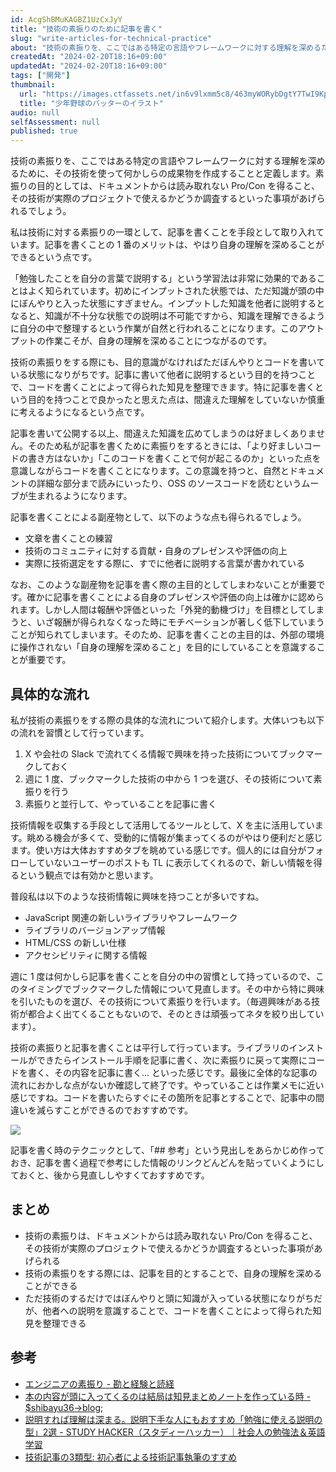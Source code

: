 ```yaml
---
id: AcgShBMuKAGBZ1UzCxJyY
title: "技術の素振りのために記事を書く"
slug: "write-articles-for-technical-practice"
about: "技術の素振りを、ここではある特定の言語やフレームワークに対する理解を深めるために、その技術を使って何かしらの成果物を作成することと定義します。素振りの目的としては、ドキュメントからは読み取れない Pro/Con を得ること、その技術が実際のプロジェクトで使えるかどうか調査するといった事項があげられるでしょう。ただ素振りするだけではぼんやりと頭に知識が入っている状態になりがちですが、他者への説明というアウトプットを意識することで、コードを書くことによって得られた知見を整理できるようになります。"
createdAt: "2024-02-20T18:16+09:00"
updatedAt: "2024-02-20T18:16+09:00"
tags: ["開発"]
thumbnail:
  url: "https://images.ctfassets.net/in6v9lxmm5c8/463myWORybDgtY7TwI9Kpo/3faf8b9c367bedc799adbe00de227dac/baseball_batter_boy_14672.png"
  title: "少年野球のバッターのイラスト"
audio: null
selfAssessment: null
published: true
---
```

技術の素振りを、ここではある特定の言語やフレームワークに対する理解を深めるために、その技術を使って何かしらの成果物を作成することと定義します。素振りの目的としては、ドキュメントからは読み取れない Pro/Con を得ること、その技術が実際のプロジェクトで使えるかどうか調査するといった事項があげられるでしょう。

私は技術に対する素振りの一環として、記事を書くことを手段として取り入れています。記事を書くことの 1 番のメリットは、やはり自身の理解を深めることができるという点です。

「勉強したことを自分の言葉で説明する」という学習法は非常に効果的であることはよく知られています。初めにインプットされた状態では、ただ知識が頭の中にぼんやりと入った状態にすぎません。インプットした知識を他者に説明するとなると、知識が不十分な状態での説明は不可能ですから、知識を理解できるように自分の中で整理するという作業が自然と行われることになります。このアウトプットの作業こそが、自身の理解を深めることにつながるのです。

技術の素振りをする際にも、目的意識がなければただぼんやりとコードを書いている状態になりがちです。記事に書いて他者に説明するという目的を持つことで、コードを書くことによって得られた知見を整理できます。特に記事を書くという目的を持つことで良かったと思えた点は、間違えた理解をしていないか慎重に考えるようになるという点です。

記事を書いて公開する以上、間違えた知識を広めてしまうのは好ましくありません。そのため私が記事を書くために素振りをするときには、「より好ましいコードの書き方はないか」「このコードを書くことで何が起こるのか」といった点を意識しながらコードを書くことになります。この意識を持つと、自然とドキュメントの詳細な部分まで読みにいったり、OSS のソースコードを読むというムーブが生まれるようになります。

記事を書くことによる副産物として、以下のような点も得られるでしょう。

- 文章を書くことの練習
- 技術のコミュニティに対する貢献・自身のプレゼンスや評価の向上
- 実際に技術選定をする際に、すでに他者に説明する言葉が書かれている

なお、このような副産物を記事を書く際の主目的としてしまわないことが重要です。確かに記事を書くことによる自身のプレゼンスや評価の向上は確かに認められます。しかし人間は報酬や評価といった「外発的動機づけ」を目標としてしまうと、いざ報酬が得られなくなった時にモチベーションが著しく低下していまうことが知られてしまいます。そのため、記事を書くことの主目的は、外部の環境に操作されない「自身の理解を深めること」を目的にしていることを意識することが重要です。

## 具体的な流れ

私が技術の素振りをする際の具体的な流れについて紹介します。大体いつも以下の流れを習慣として行っています。

1. X や会社の Slack で流れてくる情報で興味を持った技術についてブックマークしておく
2. 週に 1 度、ブックマークした技術の中から 1 つを選び、その技術について素振りを行う
3. 素振りと並行して、やっていることを記事に書く

技術情報を収集する手段として活用してるツールとして、X を主に活用しています。眺める機会が多くて、受動的に情報が集まってくるのがやはり便利だと感じます。使い方は大体おすすめタブを眺めている感じです。個人的には自分がフォローしていないユーザーのポストも TL に表示してくれるので、新しい情報を得るという観点では有効かと思います。

普段私は以下のような技術情報に興味を持つことが多いですね。

- JavaScript 関連の新しいライブラリやフレームワーク
- ライブラリのバージョンアップ情報
- HTML/CSS の新しい仕様
- アクセシビリティに関する情報

週に 1 度は何かしら記事を書くことを自分の中の習慣として持っているので、このタイミングでブックマークした情報について見直します。その中から特に興味を引いたものを選び、その技術について素振りを行います。（毎週興味がある技術が都合よく出てくることもないので、そのときは頑張ってネタを絞り出しています）。

技術の素振りと記事を書くことは平行して行っています。ライブラリのインストールができたらインストール手順を記事に書く、次に素振りに戻って実際にコードを書く、その内容を記事に書く... といった感じです。最後に全体的な記事の流れにおかしな点がないか確認して終了です。やっていることは作業メモに近い感じですね。コードを書いたらすぐにその箇所を記事とすることで、記事中の間違いを減らすことができるのでおすすめです。

![](https://images.ctfassets.net/in6v9lxmm5c8/694RXFkHGNPiT8jbs0NRB9/3cc6e0a540756ee8c5573f3245f1c017/__________2024-02-20_19.40.25.png)

記事を書く時のテクニックとして、「## 参考」という見出しをあらかじめ作っておき、記事を書く過程で参考にした情報のリンクどんどんを貼っていくようにしておくと、後から見直ししやすくておすすめです。

## まとめ

- 技術の素振りは、ドキュメントからは読み取れない Pro/Con を得ること、その技術が実際のプロジェクトで使えるかどうか調査するといった事項があげられる
- 技術の素振りをする際には、記事を目的とすることで、自身の理解を深めることができる
- ただ技術のするだけではぼんやりと頭に知識が入っている状態になりがちだが、他者への説明を意識することで、コードを書くことによって得られた知見を整理できる

## 参考

- [エンジニアの素振り - 勘と経験と読経](https://agnozingdays.hatenablog.com/entry/2012/10/24/234450)
- [本の内容が頭に入ってくるのは結局は知見まとめノートを作っている時 - $shibayu36->blog;](https://blog.shibayu36.org/entry/2024/02/19/173000)
- [説明すれば理解は深まる。説明下手な人にもおすすめ「勉強に使える説明の型」2選 - STUDY HACKER（スタディーハッカー）｜社会人の勉強法＆英語学習](https://studyhacker.net/explain-study)
- [技術記事の3類型: 初心者による技術記事執筆のすすめ](https://zenn.dev/uhyo/articles/technical-articles)
